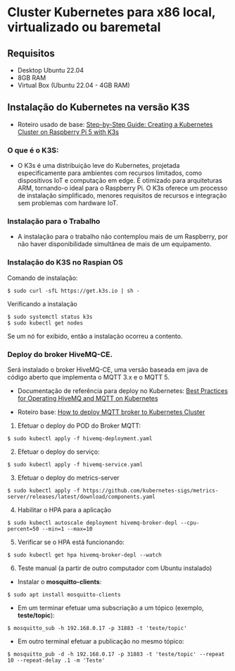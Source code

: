 # Cluster Kubernetes para x86 local, virtualizado ou baremetal

## Requisitos
- Desktop Ubuntu 22.04
- 8GB RAM
- Virtual Box (Ubuntu 22.04 - 4GB RAM)

## Instalação do Kubernetes na versão K3S

- Roteiro usado de base: [Step-by-Step Guide: Creating a Kubernetes Cluster on Raspberry Pi 5 with K3s](https://everythingdevops.dev/step-by-step-guide-creating-a-kubernetes-cluster-on-raspberry-pi-5-with-k3s/)

### O que é o K3S:

- O K3s é uma distribuição leve do Kubernetes, projetada especificamente para ambientes com recursos limitados, como dispositivos IoT e computação em edge. É otimizado para arquiteturas ARM, tornando-o ideal para o Raspberry Pi. O K3s oferece um processo de instalação simplificado, menores requisitos de recursos e integração sem problemas com hardware IoT.

### Instalação para o Trabalho

- A instalação para o trabalho não contemplou mais de um Raspberry, por não haver disponibilidade simultânea de mais de um equipamento.

### Instalação do K3S no Raspian OS

Comando de instalação:

```
$ sudo curl -sfL https://get.k3s.io | sh -
```

Verificando a instalação

```
$ sudo systemctl status k3s
$ sudo kubectl get nodes
```

Se um nó for exibido, então a instalação ocorreu a contento.

### Deploy do broker HiveMQ-CE.

Será instalado o broker HiveMQ-CE, uma versão baseada em java de código aberto que implementa o MQTT 3.x e o MQTT 5.

- Documentação de referência para deploy no Kubernetes: [Best Practices for Operating HiveMQ and MQTT on Kubernetes](https://www.hivemq.com/resources/best-practices-for-operating-hivemq-and-mqtt-on-kubernetes/)

- Roteiro base: [How to deploy MQTT broker to Kubernetes Cluster](https://techblogs.42gears.com/how-to-deploy-mqtt-broker-to-kubernetes-cluster/)

1. Efetuar o deploy do POD do Broker MQTT:

```
$ sudo kubectl apply -f hivemq-deployment.yaml 
```

2. Efetuar o deploy do serviço:

```
$ sudo kubectl apply -f hivemq-service.yaml 
```

3. Efetuar o deploy do metrics-server

```
$ sudo kubectl apply -f https://github.com/kubernetes-sigs/metrics-server/releases/latest/download/components.yaml
```

4. Habilitar o HPA para a aplicação

```
$ sudo kubectl autoscale deployment hivemq-broker-depl --cpu-percent=50 --min=1 --max=10

```

5. Verificar se o HPA está funcionando:

```
$ sudo kubectl get hpa hivemq-broker-depl --watch
```

6. Teste manual (a partir de outro computador com Ubuntu instalado)

- Instalar o __mosquitto-clients__:

```
$ sudo apt install mosquitto-clients
```

- Em um terminar efetuar uma subscriação a um tópico (exemplo, __teste/topic__):

```
$ mosquitto_sub -h 192.168.0.17 -p 31883 -t 'teste/topic'
```

- Em outro terminal efetuar a publicação no mesmo tópico:

```
$ mosquitto_pub -d -h 192.168.0.17 -p 31883 -t 'teste/topic' --repeat 10 --repeat-delay .1 -m 'Teste'
```
